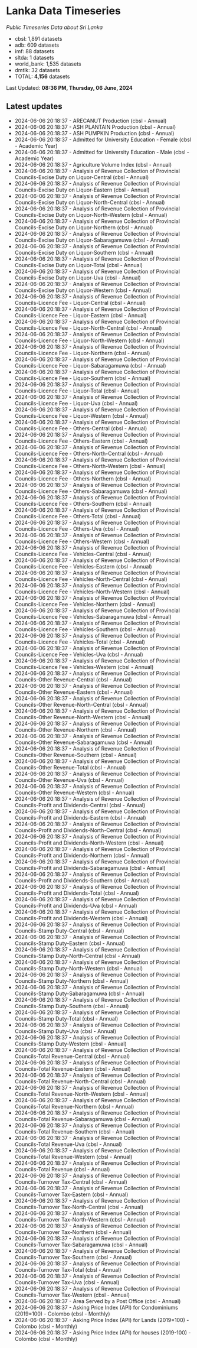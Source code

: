 # Lanka Data Timeseries
*Public Timeseries Data about Sri Lanka*

* cbsl: 1,891 datasets
* adb: 609 datasets
* imf: 88 datasets
* sltda: 1 datasets
* world_bank: 1,535 datasets
* dmtlk: 32 datasets
* TOTAL: **4,156** datasets

Last Updated: **08:36 PM, Thursday, 06 June, 2024**

## Latest updates

* 2024-06-06 20:18:37 - ARECANUT Production (cbsl - Annual)
* 2024-06-06 20:18:37 - ASH PLANTAIN Production (cbsl - Annual)
* 2024-06-06 20:18:37 - ASH PUMPKIN Production (cbsl - Annual)
* 2024-06-06 20:18:37 - Admitted for University Education - Female (cbsl - Academic Year)
* 2024-06-06 20:18:37 - Admitted for University Education - Male (cbsl - Academic Year)
* 2024-06-06 20:18:37 - Agriculture Volume Index (cbsl - Annual)
* 2024-06-06 20:18:37 - Analysis of Revenue Collection of Provincial Councils-Excise Duty on Liquor-Central (cbsl - Annual)
* 2024-06-06 20:18:37 - Analysis of Revenue Collection of Provincial Councils-Excise Duty on Liquor-Eastern (cbsl - Annual)
* 2024-06-06 20:18:37 - Analysis of Revenue Collection of Provincial Councils-Excise Duty on Liquor-North-Central (cbsl - Annual)
* 2024-06-06 20:18:37 - Analysis of Revenue Collection of Provincial Councils-Excise Duty on Liquor-North-Western (cbsl - Annual)
* 2024-06-06 20:18:37 - Analysis of Revenue Collection of Provincial Councils-Excise Duty on Liquor-Northern (cbsl - Annual)
* 2024-06-06 20:18:37 - Analysis of Revenue Collection of Provincial Councils-Excise Duty on Liquor-Sabaragamuwa (cbsl - Annual)
* 2024-06-06 20:18:37 - Analysis of Revenue Collection of Provincial Councils-Excise Duty on Liquor-Southern (cbsl - Annual)
* 2024-06-06 20:18:37 - Analysis of Revenue Collection of Provincial Councils-Excise Duty on Liquor-Total (cbsl - Annual)
* 2024-06-06 20:18:37 - Analysis of Revenue Collection of Provincial Councils-Excise Duty on Liquor-Uva (cbsl - Annual)
* 2024-06-06 20:18:37 - Analysis of Revenue Collection of Provincial Councils-Excise Duty on Liquor-Western (cbsl - Annual)
* 2024-06-06 20:18:37 - Analysis of Revenue Collection of Provincial Councils-Licence Fee - Liquor-Central (cbsl - Annual)
* 2024-06-06 20:18:37 - Analysis of Revenue Collection of Provincial Councils-Licence Fee - Liquor-Eastern (cbsl - Annual)
* 2024-06-06 20:18:37 - Analysis of Revenue Collection of Provincial Councils-Licence Fee - Liquor-North-Central (cbsl - Annual)
* 2024-06-06 20:18:37 - Analysis of Revenue Collection of Provincial Councils-Licence Fee - Liquor-North-Western (cbsl - Annual)
* 2024-06-06 20:18:37 - Analysis of Revenue Collection of Provincial Councils-Licence Fee - Liquor-Northern (cbsl - Annual)
* 2024-06-06 20:18:37 - Analysis of Revenue Collection of Provincial Councils-Licence Fee - Liquor-Sabaragamuwa (cbsl - Annual)
* 2024-06-06 20:18:37 - Analysis of Revenue Collection of Provincial Councils-Licence Fee - Liquor-Southern (cbsl - Annual)
* 2024-06-06 20:18:37 - Analysis of Revenue Collection of Provincial Councils-Licence Fee - Liquor-Total (cbsl - Annual)
* 2024-06-06 20:18:37 - Analysis of Revenue Collection of Provincial Councils-Licence Fee - Liquor-Uva (cbsl - Annual)
* 2024-06-06 20:18:37 - Analysis of Revenue Collection of Provincial Councils-Licence Fee - Liquor-Western (cbsl - Annual)
* 2024-06-06 20:18:37 - Analysis of Revenue Collection of Provincial Councils-Licence Fee - Others-Central (cbsl - Annual)
* 2024-06-06 20:18:37 - Analysis of Revenue Collection of Provincial Councils-Licence Fee - Others-Eastern (cbsl - Annual)
* 2024-06-06 20:18:37 - Analysis of Revenue Collection of Provincial Councils-Licence Fee - Others-North-Central (cbsl - Annual)
* 2024-06-06 20:18:37 - Analysis of Revenue Collection of Provincial Councils-Licence Fee - Others-North-Western (cbsl - Annual)
* 2024-06-06 20:18:37 - Analysis of Revenue Collection of Provincial Councils-Licence Fee - Others-Northern (cbsl - Annual)
* 2024-06-06 20:18:37 - Analysis of Revenue Collection of Provincial Councils-Licence Fee - Others-Sabaragamuwa (cbsl - Annual)
* 2024-06-06 20:18:37 - Analysis of Revenue Collection of Provincial Councils-Licence Fee - Others-Southern (cbsl - Annual)
* 2024-06-06 20:18:37 - Analysis of Revenue Collection of Provincial Councils-Licence Fee - Others-Total (cbsl - Annual)
* 2024-06-06 20:18:37 - Analysis of Revenue Collection of Provincial Councils-Licence Fee - Others-Uva (cbsl - Annual)
* 2024-06-06 20:18:37 - Analysis of Revenue Collection of Provincial Councils-Licence Fee - Others-Western (cbsl - Annual)
* 2024-06-06 20:18:37 - Analysis of Revenue Collection of Provincial Councils-Licence Fee - Vehicles-Central (cbsl - Annual)
* 2024-06-06 20:18:37 - Analysis of Revenue Collection of Provincial Councils-Licence Fee - Vehicles-Eastern (cbsl - Annual)
* 2024-06-06 20:18:37 - Analysis of Revenue Collection of Provincial Councils-Licence Fee - Vehicles-North-Central (cbsl - Annual)
* 2024-06-06 20:18:37 - Analysis of Revenue Collection of Provincial Councils-Licence Fee - Vehicles-North-Western (cbsl - Annual)
* 2024-06-06 20:18:37 - Analysis of Revenue Collection of Provincial Councils-Licence Fee - Vehicles-Northern (cbsl - Annual)
* 2024-06-06 20:18:37 - Analysis of Revenue Collection of Provincial Councils-Licence Fee - Vehicles-Sabaragamuwa (cbsl - Annual)
* 2024-06-06 20:18:37 - Analysis of Revenue Collection of Provincial Councils-Licence Fee - Vehicles-Southern (cbsl - Annual)
* 2024-06-06 20:18:37 - Analysis of Revenue Collection of Provincial Councils-Licence Fee - Vehicles-Total (cbsl - Annual)
* 2024-06-06 20:18:37 - Analysis of Revenue Collection of Provincial Councils-Licence Fee - Vehicles-Uva (cbsl - Annual)
* 2024-06-06 20:18:37 - Analysis of Revenue Collection of Provincial Councils-Licence Fee - Vehicles-Western (cbsl - Annual)
* 2024-06-06 20:18:37 - Analysis of Revenue Collection of Provincial Councils-Other Revenue-Central (cbsl - Annual)
* 2024-06-06 20:18:37 - Analysis of Revenue Collection of Provincial Councils-Other Revenue-Eastern (cbsl - Annual)
* 2024-06-06 20:18:37 - Analysis of Revenue Collection of Provincial Councils-Other Revenue-North-Central (cbsl - Annual)
* 2024-06-06 20:18:37 - Analysis of Revenue Collection of Provincial Councils-Other Revenue-North-Western (cbsl - Annual)
* 2024-06-06 20:18:37 - Analysis of Revenue Collection of Provincial Councils-Other Revenue-Northern (cbsl - Annual)
* 2024-06-06 20:18:37 - Analysis of Revenue Collection of Provincial Councils-Other Revenue-Sabaragamuwa (cbsl - Annual)
* 2024-06-06 20:18:37 - Analysis of Revenue Collection of Provincial Councils-Other Revenue-Southern (cbsl - Annual)
* 2024-06-06 20:18:37 - Analysis of Revenue Collection of Provincial Councils-Other Revenue-Total (cbsl - Annual)
* 2024-06-06 20:18:37 - Analysis of Revenue Collection of Provincial Councils-Other Revenue-Uva (cbsl - Annual)
* 2024-06-06 20:18:37 - Analysis of Revenue Collection of Provincial Councils-Other Revenue-Western (cbsl - Annual)
* 2024-06-06 20:18:37 - Analysis of Revenue Collection of Provincial Councils-Profit and Dividends-Central (cbsl - Annual)
* 2024-06-06 20:18:37 - Analysis of Revenue Collection of Provincial Councils-Profit and Dividends-Eastern (cbsl - Annual)
* 2024-06-06 20:18:37 - Analysis of Revenue Collection of Provincial Councils-Profit and Dividends-North-Central (cbsl - Annual)
* 2024-06-06 20:18:37 - Analysis of Revenue Collection of Provincial Councils-Profit and Dividends-North-Western (cbsl - Annual)
* 2024-06-06 20:18:37 - Analysis of Revenue Collection of Provincial Councils-Profit and Dividends-Northern (cbsl - Annual)
* 2024-06-06 20:18:37 - Analysis of Revenue Collection of Provincial Councils-Profit and Dividends-Sabaragamuwa (cbsl - Annual)
* 2024-06-06 20:18:37 - Analysis of Revenue Collection of Provincial Councils-Profit and Dividends-Southern (cbsl - Annual)
* 2024-06-06 20:18:37 - Analysis of Revenue Collection of Provincial Councils-Profit and Dividends-Total (cbsl - Annual)
* 2024-06-06 20:18:37 - Analysis of Revenue Collection of Provincial Councils-Profit and Dividends-Uva (cbsl - Annual)
* 2024-06-06 20:18:37 - Analysis of Revenue Collection of Provincial Councils-Profit and Dividends-Western (cbsl - Annual)
* 2024-06-06 20:18:37 - Analysis of Revenue Collection of Provincial Councils-Stamp Duty-Central (cbsl - Annual)
* 2024-06-06 20:18:37 - Analysis of Revenue Collection of Provincial Councils-Stamp Duty-Eastern (cbsl - Annual)
* 2024-06-06 20:18:37 - Analysis of Revenue Collection of Provincial Councils-Stamp Duty-North-Central (cbsl - Annual)
* 2024-06-06 20:18:37 - Analysis of Revenue Collection of Provincial Councils-Stamp Duty-North-Western (cbsl - Annual)
* 2024-06-06 20:18:37 - Analysis of Revenue Collection of Provincial Councils-Stamp Duty-Northern (cbsl - Annual)
* 2024-06-06 20:18:37 - Analysis of Revenue Collection of Provincial Councils-Stamp Duty-Sabaragamuwa (cbsl - Annual)
* 2024-06-06 20:18:37 - Analysis of Revenue Collection of Provincial Councils-Stamp Duty-Southern (cbsl - Annual)
* 2024-06-06 20:18:37 - Analysis of Revenue Collection of Provincial Councils-Stamp Duty-Total (cbsl - Annual)
* 2024-06-06 20:18:37 - Analysis of Revenue Collection of Provincial Councils-Stamp Duty-Uva (cbsl - Annual)
* 2024-06-06 20:18:37 - Analysis of Revenue Collection of Provincial Councils-Stamp Duty-Western (cbsl - Annual)
* 2024-06-06 20:18:37 - Analysis of Revenue Collection of Provincial Councils-Total Revenue-Central (cbsl - Annual)
* 2024-06-06 20:18:37 - Analysis of Revenue Collection of Provincial Councils-Total Revenue-Eastern (cbsl - Annual)
* 2024-06-06 20:18:37 - Analysis of Revenue Collection of Provincial Councils-Total Revenue-North-Central (cbsl - Annual)
* 2024-06-06 20:18:37 - Analysis of Revenue Collection of Provincial Councils-Total Revenue-North-Western (cbsl - Annual)
* 2024-06-06 20:18:37 - Analysis of Revenue Collection of Provincial Councils-Total Revenue-Northern (cbsl - Annual)
* 2024-06-06 20:18:37 - Analysis of Revenue Collection of Provincial Councils-Total Revenue-Sabaragamuwa (cbsl - Annual)
* 2024-06-06 20:18:37 - Analysis of Revenue Collection of Provincial Councils-Total Revenue-Southern (cbsl - Annual)
* 2024-06-06 20:18:37 - Analysis of Revenue Collection of Provincial Councils-Total Revenue-Uva (cbsl - Annual)
* 2024-06-06 20:18:37 - Analysis of Revenue Collection of Provincial Councils-Total Revenue-Western (cbsl - Annual)
* 2024-06-06 20:18:37 - Analysis of Revenue Collection of Provincial Councils-Total Revenue (cbsl - Annual)
* 2024-06-06 20:18:37 - Analysis of Revenue Collection of Provincial Councils-Turnover Tax-Central (cbsl - Annual)
* 2024-06-06 20:18:37 - Analysis of Revenue Collection of Provincial Councils-Turnover Tax-Eastern (cbsl - Annual)
* 2024-06-06 20:18:37 - Analysis of Revenue Collection of Provincial Councils-Turnover Tax-North-Central (cbsl - Annual)
* 2024-06-06 20:18:37 - Analysis of Revenue Collection of Provincial Councils-Turnover Tax-North-Western (cbsl - Annual)
* 2024-06-06 20:18:37 - Analysis of Revenue Collection of Provincial Councils-Turnover Tax-Northern (cbsl - Annual)
* 2024-06-06 20:18:37 - Analysis of Revenue Collection of Provincial Councils-Turnover Tax-Sabaragamuwa (cbsl - Annual)
* 2024-06-06 20:18:37 - Analysis of Revenue Collection of Provincial Councils-Turnover Tax-Southern (cbsl - Annual)
* 2024-06-06 20:18:37 - Analysis of Revenue Collection of Provincial Councils-Turnover Tax-Total (cbsl - Annual)
* 2024-06-06 20:18:37 - Analysis of Revenue Collection of Provincial Councils-Turnover Tax-Uva (cbsl - Annual)
* 2024-06-06 20:18:37 - Analysis of Revenue Collection of Provincial Councils-Turnover Tax-Western (cbsl - Annual)
* 2024-06-06 20:18:37 - Area Served by a Post Office (cbsl - Annual)
* 2024-06-06 20:18:37 - Asking Price Index (API) for Condominiums (2019=100) - Colombo (cbsl - Monthly)
* 2024-06-06 20:18:37 - Asking Price Index (API) for Lands (2019=100) - Colombo (cbsl - Monthly)
* 2024-06-06 20:18:37 - Asking Price Index (API) for houses (2019-100) - Colombo (cbsl - Monthly)